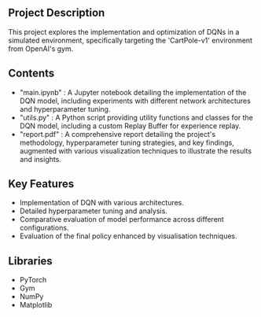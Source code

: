 ## Project Description
This project explores the implementation and optimization of DQNs in a simulated environment, specifically targeting the 'CartPole-v1' environment from OpenAI's gym.

## Contents
- "main.ipynb" : A Jupyter notebook detailing the implementation of the DQN model, including experiments with different network architectures and hyperparameter tuning.
- "utils.py" : A Python script providing utility functions and classes for the DQN model, including a custom Replay Buffer for experience replay.
- "report.pdf" : A comprehensive report detailing the project's methodology, hyperparameter tuning strategies, and key findings, augmented with various visualization techniques to illustrate the results and insights.

## Key Features
- Implementation of DQN with various architectures.
- Detailed hyperparameter tuning and analysis.
- Comparative evaluation of model performance across different configurations.
- Evaluation of the final policy enhanced by visualisation techniques.

## Libraries
- PyTorch
- Gym
- NumPy
- Matplotlib
